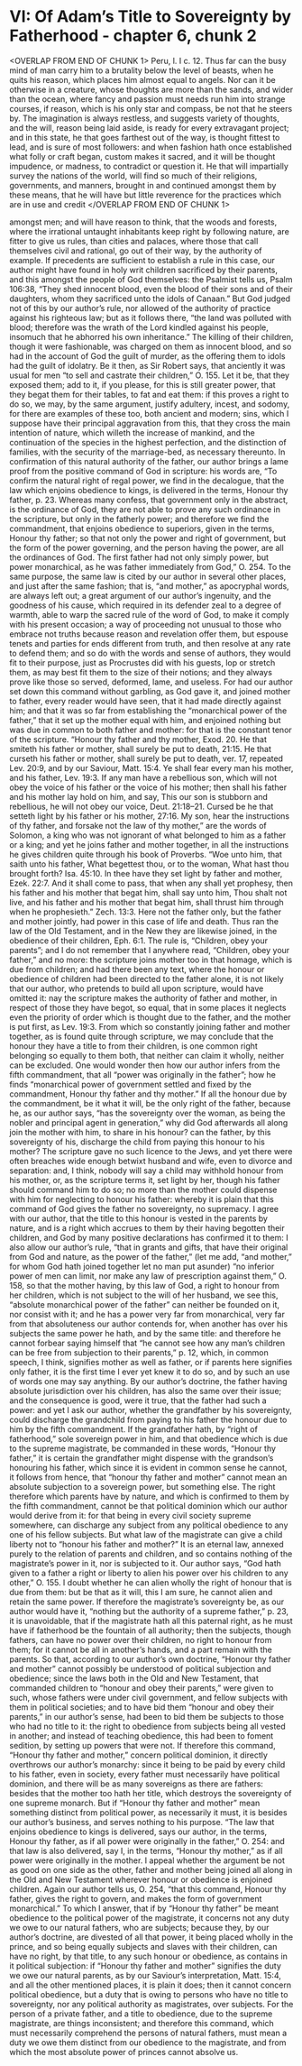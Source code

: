 # VI: Of Adam’s Title to Sovereignty by Fatherhood - chapter 6, chunk 2

<OVERLAP FROM END OF CHUNK 1>
Peru, l. I c. 12. Thus far can the busy mind of man carry him to a brutality below the level of beasts, when he quits his reason, which places him almost equal to angels. Nor can it be otherwise in a creature, whose thoughts are more than the sands, and wider than the ocean, where fancy and passion must needs run him into strange courses, if reason, which is his only star and compass, be not that he steers by. The imagination is always restless, and suggests variety of thoughts, and the will, reason being laid aside, is ready for every extravagant project; and in this state, he that goes farthest out of the way, is thought fittest to lead, and is sure of most followers: and when fashion hath once established what folly or craft began, custom makes it sacred, and it will be thought impudence, or madness, to contradict or question it. He that will impartially survey the nations of the world, will find so much of their religions, governments, and manners, brought in and continued amongst them by these means, that he will have but little reverence for the practices which are in use and credit
</OVERLAP FROM END OF CHUNK 1>

amongst men; and will have reason to think, that the woods and forests, where the irrational untaught inhabitants keep right by following nature, are fitter to give us rules, than cities and palaces, where those that call themselves civil and rational, go out of their way, by the authority of example. If precedents are sufficient to establish a rule in this case, our author might have found in holy writ children sacrificed by their parents, and this amongst the people of God themselves: the Psalmist tells us, Psalm 106:38, “They shed innocent blood, even the blood of their sons and of their daughters, whom they sacrificed unto the idols of Canaan.” But God judged not of this by our author’s rule, nor allowed of the authority of practice against his righteous law; but as it follows there, “the land was polluted with blood; therefore was the wrath of the Lord kindled against his people, insomuch that he abhorred his own inheritance.” The killing of their children, though it were fashionable, was charged on them as innocent blood, and so had in the account of God the guilt of murder, as the offering them to idols had the guilt of idolatry. Be it then, as Sir Robert says, that anciently it was usual for men “to sell and castrate their children,” O. 155. Let it be, that they exposed them; add to it, if you please, for this is still greater power, that they begat them for their tables, to fat and eat them: if this proves a right to do so, we may, by the same argument, justify adultery, incest, and sodomy, for there are examples of these too, both ancient and modern; sins, which I suppose have their principal aggravation from this, that they cross the main intention of nature, which willeth the increase of mankind, and the continuation of the species in the highest perfection, and the distinction of families, with the security of the marriage-bed, as necessary thereunto. In confirmation of this natural authority of the father, our author brings a lame proof from the positive command of God in scripture: his words are, “To confirm the natural right of regal power, we find in the decalogue, that the law which enjoins obedience to kings, is delivered in the terms, Honour thy father, p. 23. Whereas many confess, that government only in the abstract, is the ordinance of God, they are not able to prove any such ordinance in the scripture, but only in the fatherly power; and therefore we find the commandment, that enjoins obedience to superiors, given in the terms, Honour thy father; so that not only the power and right of government, but the form of the power governing, and the person having the power, are all the ordinances of God. The first father had not only simply power, but power monarchical, as he was father immediately from God,” O. 254. To the same purpose, the same law is cited by our author in several other places, and just after the same fashion; that is, “and mother,” as apocryphal words, are always left out; a great argument of our author’s ingenuity, and the goodness of his cause, which required in its defender zeal to a degree of warmth, able to warp the sacred rule of the word of God, to make it comply with his present occasion; a way of proceeding not unusual to those who embrace not truths because reason and revelation offer them, but espouse tenets and parties for ends different from truth, and then resolve at any rate to defend them; and so do with the words and sense of authors, they would fit to their purpose, just as Procrustes did with his guests, lop or stretch them, as may best fit them to the size of their notions; and they always prove like those so served, deformed, lame, and useless. For had our author set down this command without garbling, as God gave it, and joined mother to father, every reader would have seen, that it had made directly against him; and that it was so far from establishing the “monarchical power of the father,” that it set up the mother equal with him, and enjoined nothing but was due in common to both father and mother: for that is the constant tenor of the scripture. “Honour thy father and thy mother, Exod. 20. He that smiteth his father or mother, shall surely be put to death, 21:15. He that curseth his father or mother, shall surely be put to death, ver. 17, repeated Lev. 20:9, and by our Saviour, Matt. 15:4. Ye shall fear every man his mother, and his father, Lev. 19:3. If any man have a rebellious son, which will not obey the voice of his father or the voice of his mother; then shall his father and his mother lay hold on him, and say, This our son is stubborn and rebellious, he will not obey our voice, Deut. 21:18﻿–﻿21. Cursed be he that setteth light by his father or his mother, 27:16. My son, hear the instructions of thy father, and forsake not the law of thy mother,” are the words of Solomon, a king who was not ignorant of what belonged to him as a father or a king; and yet he joins father and mother together, in all the instructions he gives children quite through his book of Proverbs. “Woe unto him, that saith unto his father, What begettest thou, or to the woman, What hast thou brought forth? Isa. 45:10. In thee have they set light by father and mother, Ezek. 22:7. And it shall come to pass, that when any shall yet prophesy, then his father and his mother that begat him, shall say unto him, Thou shalt not live, and his father and his mother that begat him, shall thrust him through when he prophesieth.” Zech. 13:3. Here not the father only, but the father and mother jointly, had power in this case of life and death. Thus ran the law of the Old Testament, and in the New they are likewise joined, in the obedience of their children, Eph. 6:1. The rule is, “Children, obey your parents”; and I do not remember that I anywhere read, “Children, obey your father,” and no more: the scripture joins mother too in that homage, which is due from children; and had there been any text, where the honour or obedience of children had been directed to the father alone, it is not likely that our author, who pretends to build all upon scripture, would have omitted it: nay the scripture makes the authority of father and mother, in respect of those they have begot, so equal, that in some places it neglects even the priority of order which is thought due to the father, and the mother is put first, as Lev. 19:3. From which so constantly joining father and mother together, as is found quite through scripture, we may conclude that the honour they have a title to from their children, is one common right belonging so equally to them both, that neither can claim it wholly, neither can be excluded. One would wonder then how our author infers from the fifth commandment, that all “power was originally in the father”; how he finds “monarchical power of government settled and fixed by the commandment, Honour thy father and thy mother.” If all the honour due by the commandment, be it what it will, be the only right of the father, because he, as our author says, “has the sovereignty over the woman, as being the nobler and principal agent in generation,” why did God afterwards all along join the mother with him, to share in his honour? can the father, by this sovereignty of his, discharge the child from paying this honour to his mother? The scripture gave no such licence to the Jews, and yet there were often breaches wide enough betwixt husband and wife, even to divorce and separation: and, I think, nobody will say a child may withhold honour from his mother, or, as the scripture terms it, set light by her, though his father should command him to do so; no more than the mother could dispense with him for neglecting to honour his father: whereby it is plain that this command of God gives the father no sovereignty, no supremacy. I agree with our author, that the title to this honour is vested in the parents by nature, and is a right which accrues to them by their having begotten their children, and God by many positive declarations has confirmed it to them: I also allow our author’s rule, “that in grants and gifts, that have their original from God and nature, as the power of the father,” (let me add, “and mother,” for whom God hath joined together let no man put asunder) “no inferior power of men can limit, nor make any law of prescription against them,” O. 158, so that the mother having, by this law of God, a right to honour from her children, which is not subject to the will of her husband, we see this, “absolute monarchical power of the father” can neither be founded on it, nor consist with it; and he has a power very far from monarchical, very far from that absoluteness our author contends for, when another has over his subjects the same power he hath, and by the same title: and therefore he cannot forbear saying himself that “he cannot see how any man’s children can be free from subjection to their parents,” p. 12, which, in common speech, I think, signifies mother as well as father, or if parents here signifies only father, it is the first time I ever yet knew it to do so, and by such an use of words one may say anything. By our author’s doctrine, the father having absolute jurisdiction over his children, has also the same over their issue; and the consequence is good, were it true, that the father had such a power: and yet I ask our author, whether the grandfather by his sovereignty, could discharge the grandchild from paying to his father the honour due to him by the fifth commandment. If the grandfather hath, by “right of fatherhood,” sole sovereign power in him, and that obedience which is due to the supreme magistrate, be commanded in these words, “Honour thy father,” it is certain the grandfather might dispense with the grandson’s honouring his father, which since it is evident in common sense he cannot, it follows from hence, that “honour thy father and mother” cannot mean an absolute subjection to a sovereign power, but something else. The right therefore which parents have by nature, and which is confirmed to them by the fifth commandment, cannot be that political dominion which our author would derive from it: for that being in every civil society supreme somewhere, can discharge any subject from any political obedience to any one of his fellow subjects. But what law of the magistrate can give a child liberty not to “honour his father and mother?” It is an eternal law, annexed purely to the relation of parents and children, and so contains nothing of the magistrate’s power in it, nor is subjected to it. Our author says, “God hath given to a father a right or liberty to alien his power over his children to any other,” O. 155. I doubt whether he can alien wholly the right of honour that is due from them: but be that as it will, this I am sure, he cannot alien and retain the same power. If therefore the magistrate’s sovereignty be, as our author would have it, “nothing but the authority of a supreme father,” p. 23, it is unavoidable, that if the magistrate hath all this paternal right, as he must have if fatherhood be the fountain of all authority; then the subjects, though fathers, can have no power over their children, no right to honour from them; for it cannot be all in another’s hands, and a part remain with the parents. So that, according to our author’s own doctrine, “Honour thy father and mother” cannot possibly be understood of political subjection and obedience; since the laws both in the Old and New Testament, that commanded children to “honour and obey their parents,” were given to such, whose fathers were under civil government, and fellow subjects with them in political societies; and to have bid them “honour and obey their parents,” in our author’s sense, had been to bid them be subjects to those who had no title to it: the right to obedience from subjects being all vested in another; and instead of teaching obedience, this had been to foment sedition, by setting up powers that were not. If therefore this command, “Honour thy father and mother,” concern political dominion, it directly overthrows our author’s monarchy: since it being to be paid by every child to his father, even in society, every father must necessarily have political dominion, and there will be as many sovereigns as there are fathers: besides that the mother too hath her title, which destroys the sovereignty of one supreme monarch. But if “Honour thy father and mother” mean something distinct from political power, as necessarily it must, it is besides our author’s business, and serves nothing to his purpose. “The law that enjoins obedience to kings is delivered, says our author, in the terms, Honour thy father, as if all power were originally in the father,” O. 254: and that law is also delivered, say I, in the terms, “Honour thy mother,” as if all power were originally in the mother. I appeal whether the argument be not as good on one side as the other, father and mother being joined all along in the Old and New Testament wherever honour or obedience is enjoined children. Again our author tells us, O. 254, “that this command, Honour thy father, gives the right to govern, and makes the form of government monarchical.” To which I answer, that if by “Honour thy father” be meant obedience to the political power of the magistrate, it concerns not any duty we owe to our natural fathers, who are subjects; because they, by our author’s doctrine, are divested of all that power, it being placed wholly in the prince, and so being equally subjects and slaves with their children, can have no right, by that title, to any such honour or obedience, as contains in it political subjection: if “Honour thy father and mother” signifies the duty we owe our natural parents, as by our Saviour’s interpretation, Matt. 15:4, and all the other mentioned places, it is plain it does; then it cannot concern political obedience, but a duty that is owing to persons who have no title to sovereignty, nor any political authority as magistrates, over subjects. For the person of a private father, and a title to obedience, due to the supreme magistrate, are things inconsistent; and therefore this command, which must necessarily comprehend the persons of natural fathers, must mean a duty we owe them distinct from our obedience to the magistrate, and from which the most absolute power of princes cannot absolve us.